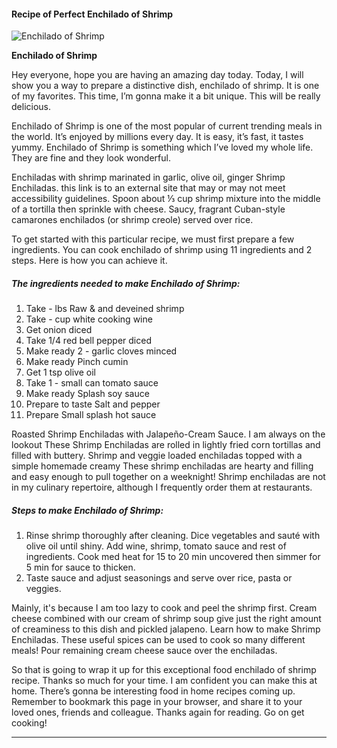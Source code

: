             

#### Recipe of Perfect Enchilado of Shrimp

![Enchilado of Shrimp](https://img-global.cpcdn.com/recipes/3dc832a65c17d0d7/751x532cq70/enchilado-of-shrimp-recipe-main-photo.jpg)

**Enchilado of Shrimp**

Hey everyone, hope you are having an amazing day today. Today, I will show you a way to prepare a distinctive dish, enchilado of shrimp. It is one of my favorites. This time, I’m gonna make it a bit unique. This will be really delicious.

Enchilado of Shrimp is one of the most popular of current trending meals in the world. It’s enjoyed by millions every day. It is easy, it’s fast, it tastes yummy. Enchilado of Shrimp is something which I’ve loved my whole life. They are fine and they look wonderful.

Enchiladas with shrimp marinated in garlic, olive oil, ginger Shrimp Enchiladas. this link is to an external site that may or may not meet accessibility guidelines. Spoon about ⅓ cup shrimp mixture into the middle of a tortilla then sprinkle with cheese. Saucy, fragrant Cuban-style camarones enchilados (or shrimp creole) served over rice.

To get started with this particular recipe, we must first prepare a few ingredients. You can cook enchilado of shrimp using 11 ingredients and 2 steps. Here is how you can achieve it.

##### The ingredients needed to make Enchilado of Shrimp:

1.  Take - lbs Raw & and deveined shrimp
2.  Take - cup white cooking wine
3.  Get onion diced
4.  Take 1/4 red bell pepper diced
5.  Make ready 2 - garlic cloves minced
6.  Make ready Pinch cumin
7.  Get 1 tsp olive oil
8.  Take 1 - small can tomato sauce
9.  Make ready Splash soy sauce
10.  Prepare to taste Salt and pepper
11.  Prepare Small splash hot sauce

Roasted Shrimp Enchiladas with Jalapeño-Cream Sauce. I am always on the lookout These Shrimp Enchiladas are rolled in lightly fried corn tortillas and filled with buttery. Shrimp and veggie loaded enchiladas topped with a simple homemade creamy These shrimp enchiladas are hearty and filling and easy enough to pull together on a weeknight! Shrimp enchiladas are not in my culinary repertoire, although I frequently order them at restaurants.

##### Steps to make Enchilado of Shrimp:

1.  Rinse shrimp thoroughly after cleaning. Dice vegetables and sauté with olive oil until shiny. Add wine, shrimp, tomato sauce and rest of ingredients. Cook med heat for 15 to 20 min uncovered then simmer for 5 min for sauce to thicken.
2.  Taste sauce and adjust seasonings and serve over rice, pasta or veggies.

Mainly, it's because I am too lazy to cook and peel the shrimp first. Cream cheese combined with our cream of shrimp soup give just the right amount of creaminess to this dish and pickled jalapeno. Learn how to make Shrimp Enchiladas. These useful spices can be used to cook so many different meals! Pour remaining cream cheese sauce over the enchiladas.

So that is going to wrap it up for this exceptional food enchilado of shrimp recipe. Thanks so much for your time. I am confident you can make this at home. There’s gonna be interesting food in home recipes coming up. Remember to bookmark this page in your browser, and share it to your loved ones, friends and colleague. Thanks again for reading. Go on get cooking!

* * *
